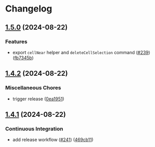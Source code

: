 # Changelog

## [1.5.0](https://github.com/ProseMirror/prosemirror-tables/compare/v1.4.2...v1.5.0) (2024-08-22)


### Features

* export `cellNear` helper and `deleteCellSelection` command ([#239](https://github.com/ProseMirror/prosemirror-tables/issues/239)) ([fb7345b](https://github.com/ProseMirror/prosemirror-tables/commit/fb7345b2f39a8f022e3be32e4022d8697e683d6c))

## [1.4.2](https://github.com/ProseMirror/prosemirror-tables/compare/v1.4.1...v1.4.2) (2024-08-22)


### Miscellaneous Chores

* trigger release ([0ea1951](https://github.com/ProseMirror/prosemirror-tables/commit/0ea1951a22fc0e70713a26ce87e2875cae6b5887))

## [1.4.1](https://github.com/ProseMirror/prosemirror-tables/compare/v1.4.0...v1.4.1) (2024-08-22)


### Continuous Integration

* add release workflow ([#241](https://github.com/ProseMirror/prosemirror-tables/issues/241)) ([469cb11](https://github.com/ProseMirror/prosemirror-tables/commit/469cb11d2e3aa9e1b5b3e2a540431da69f1d64a1))
